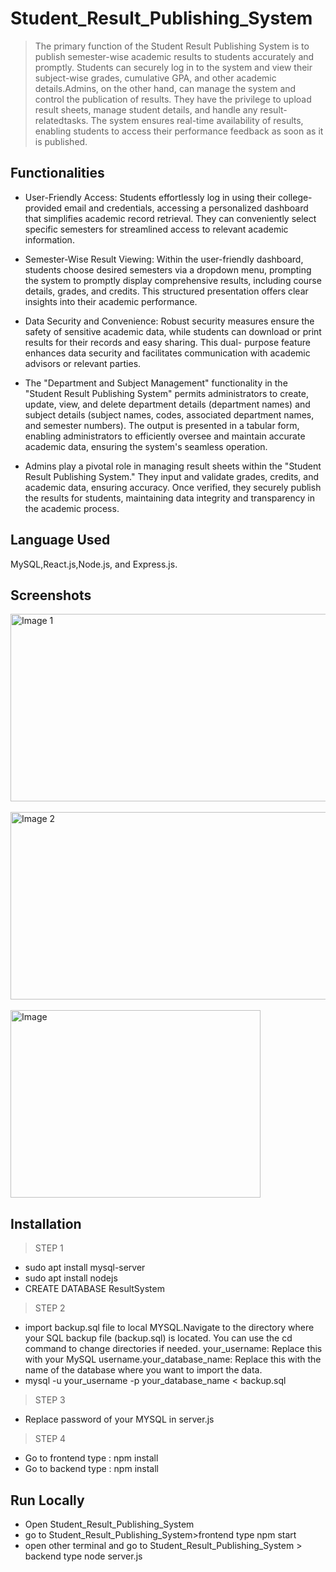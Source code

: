 # Student_Result_Publishing_System

>The primary function of the Student Result Publishing System is to publish semester-wise academic results to students accurately and promptly. Students can securely log in to the
system and view their subject-wise grades, cumulative GPA, and other academic details.Admins, on the other hand, can manage the system and control the publication of results. They have the privilege to upload result sheets, manage student details, and handle any result-relatedtasks. The system ensures real-time availability of results, enabling students to access their
performance feedback as soon as it is published.


## Functionalities

- User-Friendly Access: Students effortlessly log in using their college-provided email and credentials, accessing a personalized dashboard that simplifies academic record retrieval.
  They can    conveniently select specific semesters for streamlined access to relevant academic information.
  
- Semester-Wise Result Viewing: Within the user-friendly dashboard, students choose desired semesters via a dropdown menu, prompting the system to promptly display comprehensive results,
  including  course details, grades, and credits. This structured presentation offers clear insights into their academic performance.

- Data Security and Convenience: Robust security measures ensure the safety of sensitive academic data, while students can download or print results for their records and easy sharing.
  This dual- purpose feature enhances data security and facilitates communication with academic advisors or relevant parties.
  
- The "Department and Subject Management" functionality in the "Student Result Publishing System" permits administrators to create, update, view, and delete department details
  (department names)   and subject details (subject names, codes, associated department names, and semester numbers). The output is presented in a tabular form, enabling
  administrators to efficiently oversee and maintain accurate academic data, ensuring the system's seamless operation.

- Admins play a pivotal role in managing result sheets within the "Student Result Publishing System." They input and validate grades, credits, and academic data, ensuring accuracy.
  Once verified, they securely publish the results for students, maintaining data integrity and transparency in the academic process.
  
## Language Used

MySQL,React.js,Node.js, and Express.js. 


## Screenshots

<img src="https://github.com/Chandana1709/Student_Result_Publishing_System/assets/95367438/808eeebe-5dfb-4523-a136-78581b94f8dd" alt="Image 1" width="700" height="300">
<br><br>
<img src="https://github.com/Chandana1709/Student_Result_Publishing_System/assets/95367438/fcdf7a46-59d8-45e1-9867-73ca3f9f3862" alt="Image 2" width="700" height="300">
<br><br>
<img src="https://github.com/Chandana1709/Student_Result_Publishing_System/assets/95367438/41f94099-9aad-46f3-baef-856942ee7d86" alt="Image" width="400" height="300">





## Installation

>STEP 1
- sudo apt install mysql-server
- sudo apt install nodejs
- CREATE DATABASE ResultSystem
  
>STEP 2
- import backup.sql file to local MYSQL.Navigate to the directory where your SQL backup file (backup.sql) is located. You can use the cd command to change directories if needed.
  your_username: Replace this with your MySQL username.your_database_name: Replace this with the name of the database where you want to import the data.
- mysql -u your_username -p your_database_name < backup.sql

>STEP 3
- Replace password of your MYSQL in server.js

> STEP 4
- Go to frontend type : npm install
- Go to backend type : npm install
   
## Run Locally

- Open Student_Result_Publishing_System
- go to Student_Result_Publishing_System>frontend type npm start
- open other terminal and go to Student_Result_Publishing_System > backend     type node server.js
